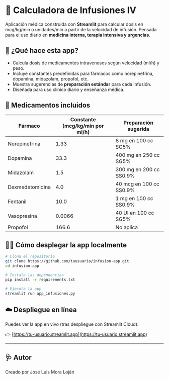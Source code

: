 
# 💉 Calculadora de Infusiones IV

Aplicación médica construida con **Streamlit** para calcular dosis en mcg/kg/min o unidades/min a partir de la velocidad de infusión. Pensada para el uso diario en **medicina interna, terapia intensiva y urgencias**.

## 🚀 ¿Qué hace esta app?

- Calcula dosis de medicamentos intravenosos según velocidad (ml/h) y peso.
- Incluye constantes predefinidas para fármacos como norepinefrina, dopamina, midazolam, propofol, etc.
- Muestra sugerencias de **preparación estándar** para cada infusión.
- Diseñada para uso clínico diario y enseñanza médica.

## 🧪 Medicamentos incluidos

| Fármaco            | Constante (mcg/kg/min por ml/h) | Preparación sugerida                                     |
|--------------------|----------------------------------|----------------------------------------------------------|
| Norepinefrina      | 1.33                             | 8 mg en 100 cc SG5%                                      |
| Dopamina           | 33.3                             | 400 mg en 250 cc SG5%                                    |
| Midazolam          | 1.5                              | 300 mg en 200 cc SS0.9%                                  |
| Dexmedetomidina    | 4.0                              | 40 mcg en 100 cc SS0.9%                                  |
| Fentanil           | 10.0                             | 1 mg en 100 cc SS0.9%                                    |
| Vasopresina        | 0.0066                           | 40 UI en 100 cc SG5%                                     |
| Propofol           | 166.6                            | No aplica                                                |

## 🧑‍💻 Cómo desplegar la app localmente

```bash
# Clona el repositorio
git clone https://github.com/tuusuario/infusion-app.git
cd infusion-app

# Instala las dependencias
pip install -r requirements.txt

# Ejecuta la app
streamlit run app_infusiones.py
```

## ☁️ Despliegue en línea

Puedes ver la app en vivo (tras despliegue con Streamlit Cloud):

👉 [https://tu-usuario.streamlit.app](https://tu-usuario.streamlit.app)

---

## 🩺 Autor

Creado por José Luis Mora Loján
